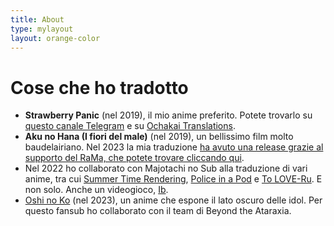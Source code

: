 ```yaml
---
title: About
type: mylayout
layout: orange-color
---
```


# Cose che ho tradotto

- **Strawberry Panic** (nel 2019), il mio anime preferito. Potete trovarlo 
su [questo canale Telegram](https://t.me/EricchiFansub) e su [Ochakai Translations](https://www.ochakaitranslations.com/details/strawberry-panic/).
- **Aku no Hana (I fiori del male)** (nel 2019), un bellissimo film molto baudelairiano. Nel 2023 la mia traduzione [ha avuto una release grazie al supporto del RaMa, che potete trovare cliccando qui](https://ramaorientalfansub.tv/drama/aku-no-hana/).
- Nel 2022 ho collaborato con Majotachi no Sub alla traduzione di vari anime, tra cui [Summer Time Rendering](https://majotachinosub.com/anime/summer-time-rendering.html), [Police in a Pod](https://majotachinosub.com/anime/hakozume-kouban-joshi-no-gyakushuu.html) e [To LOVE-Ru](https://majotachinosub.com/anime/to-love-ru.html). E non solo. Anche un videogioco, [Ib](https://majotachinosub.com/videogiochi/ib.html).
- [Oshi no Ko](https://www.ochakaitranslations.com/details/oshi-no-ko/) (nel 2023), un anime che espone il lato oscuro delle idol. Per questo fansub ho collaborato con il team di Beyond the Ataraxia.